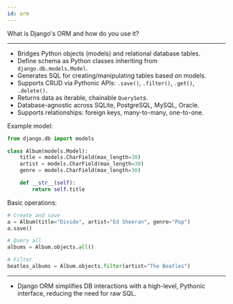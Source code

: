 ```yaml
---
id: orm
---
```


What is Django's ORM and how do you use it?

---

- Bridges Python objects (models) and relational database tables.
- Define schema as Python classes inheriting from `django.db.models.Model`.
- Generates SQL for creating/manipulating tables based on models.
- Supports CRUD via Pythonic APIs: `.save()`, `.filter()`, `.get()`, `.delete()`.
- Returns data as iterable, chainable `QuerySet`s.
- Database-agnostic across SQLite, PostgreSQL, MySQL, Oracle.
- Supports relationships: foreign keys, many-to-many, one-to-one.

Example model:
```python
from django.db import models

class Album(models.Model):
    title = models.CharField(max_length=30)
    artist = models.CharField(max_length=30)
    genre = models.CharField(max_length=30)

    def __str__(self):
        return self.title
```

Basic operations:
```python
# Create and save
a = Album(title="Divide", artist="Ed Sheeran", genre="Pop")
a.save()

# Query all
albums = Album.objects.all()

# Filter
beatles_albums = Album.objects.filter(artist="The Beatles")
```

---

- Django ORM simplifies DB interactions with a high-level, Pythonic interface, reducing the need for raw SQL.
